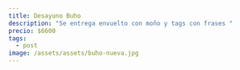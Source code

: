 ```yaml
---
title: Desayuno Buho
description: "Se entrega envuelto con moño y tags con frases "
precio: $6600
tags:
  - post
image: /assets/assets/buho-nueva.jpg
---
```

